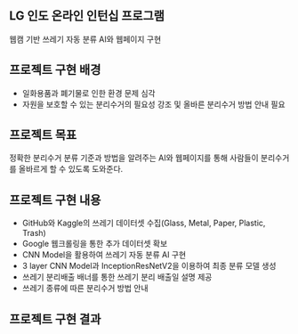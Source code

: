 ## LG 인도 온라인 인턴십 프로그램
웹캠 기반 쓰레기 자동 분류 AI와 웹페이지 구현

## 프로젝트 구현 배경
* 일화용품과 폐기물로 인한 환경 문제 심각
* 자원을 보호할 수 있는 분리수거의 필요성 강조 및 올바른 분리수거 방법 안내 필요

## 프로젝트 목표
정확한 분리수거 분류 기준과 방법을 알려주는 AI와 웹페이지를 통해 사람들이 분리수거를 올바르게 할 수 있도록 도와준다.

## 프로젝트 구현 내용
* GitHub와 Kaggle의 쓰레기 데이터셋 수집(Glass, Metal, Paper, Plastic, Trash)
* Google 웹크롤링을 통한 추가 데이터셋 확보
* CNN Model을 활용하여 쓰레기 자동 분류 AI 구현
* 3 layer CNN Model과 InceptionResNetV2을 이용하여 최종 분류 모델 생성
* 쓰레기 분리배출 배너를 통한 쓰레기 분리 배출일 설명 제공
* 쓰레기 종류에 따른 분리수거 방법 안내

## 프로젝트 구현 결과
